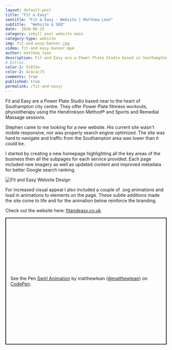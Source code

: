 ```yaml
---
layout: default-post
title: "Fit & Easy"
seotitle: "Fit & Easy - Website | Matthew Lean"
subtitle:  "Website & SEO"
date:  2020-08-15
category: jekyll post website main
category-type: website
img: fit-and-easy-banner.jpg
video: fit-and-easy-banner.mp4
author: matthew_lean
description: Fit and Easy are a Power Plate Studio based in Southampton. I built a them a responsive, mobile first website and optimized their metadata.   
# Extras.
color-1: 5c015e 
color-2: 4c4c4c73
comments: true
published: true
permalink: /fit-and-easy/
---
```


Fit and Easy are a Power Plate Studio based near to the heart of Southampton city centre. They offer Power Plate fitnress workouts, physiotherapy using the Hendrinkson Method® and Sports and Remedial Massage sessions. 

Stephen came to me looking for a new website. His current site wasn't mobile responsive, nor was properly search engine optimized. The site was hard to navigate and traffic from the Southampton area was lower than it could be.

I started by creating a new homepage highlighting all the key areas of the business then all the subpages for each service provided. Each page included new imagery as well as updated content and improved metadata for better Google search ranking.  

<div href="#" data-featherlight="{{ site.url }}/assets/site-post/fit-and-easy-homepage.jpg" class="img"><img alt="Fit and Easy Website Design" src="{{ site.url }}/assets/site-post/fit-and-easy-homepage.jpg"></div>

For increased visual appeal I also included a couple of .svg animations and load in animations to elements on the page. These subtle additions made the site come to life and for the animation below reinforce the branding.

Check out the website here: <a target="_blank" href="https://fitandeasy.co.uk/">fitandeasy.co.uk</a>. 

<p class="codepen" data-height="396" data-theme-id="dark" data-default-tab="result" data-user="matthewlean" data-slug-hash="GRojVBy" style="height: 396px; box-sizing: border-box; display: flex; align-items: center; justify-content: center; border: 2px solid; margin: 1em 0; padding: 1em;" data-pen-title="Swirl Animation">
  <span>See the Pen <a href="https://codepen.io/matthewlean/pen/GRojVBy">
  Swirl Animation</a> by matthewlean (<a href="https://codepen.io/matthewlean">@matthewlean</a>)
  on <a href="https://codepen.io">CodePen</a>.</span>
</p>
<script async src="https://static.codepen.io/assets/embed/ei.js"></script>






